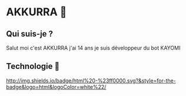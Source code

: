 # AKKURRA 📒

## Qui suis-je ?

Salut moi c'est AKKURRA j'ai 14 ans je suis développeur du bot KAYOMI

## Technologie 📕

http://img.shields.io/badge/html%20-%23ff0000.svg?&style=for-the-badge&logo=html&logoColor=white%22/


